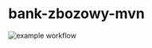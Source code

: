 # bank-zbozowy-mvn
![example workflow](https://github.com/KJakuz/bank-zbozowy-mvn/actions/workflows/ci.yml/badge.svg)
